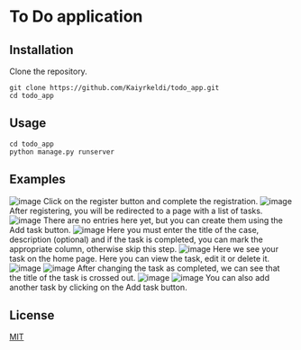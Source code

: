 # To Do application

## Installation

Clone the repository.

~~~
git clone https://github.com/Kaiyrkeldi/todo_app.git
cd todo_app 
~~~

## Usage

~~~
cd todo_app
python manage.py runserver
~~~

## Examples


![image](https://user-images.githubusercontent.com/67787196/150129035-be254b53-0ade-4e22-8043-0e542e085217.png)
Click on the register button and complete the registration.
![image](https://user-images.githubusercontent.com/67787196/150129193-712661a3-624e-421d-8292-95d45351ddef.png)
After registering, you will be redirected to a page with a list of tasks.
![image](https://user-images.githubusercontent.com/67787196/150129394-eb905384-a641-4617-b782-f1b78afa23bb.png)
There are no entries here yet, but you can create them using the Add task button.
![image](https://user-images.githubusercontent.com/67787196/150130258-de7ec711-1728-4b4f-9371-f8841bf8f297.png)
Here you must enter the title of the case, description (optional) and if the task is completed, you can mark the appropriate column, otherwise skip this step.
![image](https://user-images.githubusercontent.com/67787196/150130499-c0f43512-0850-4553-9f13-725e0084010c.png)
Here we see your task on the home page. Here you can view the task, edit it or delete it.
![image](https://user-images.githubusercontent.com/67787196/150131542-2ca8257a-43d2-4e66-9539-b6cc50ed19ad.png)
![image](https://user-images.githubusercontent.com/67787196/150131698-89cbd416-d7fb-489d-b1e2-31d56bf0fcc8.pn)
After changing the task as completed, we can see that the title of the task is crossed out.
![image](https://user-images.githubusercontent.com/67787196/150131924-05762b30-a617-4352-941a-29fed3113ae0.png)
![image](https://user-images.githubusercontent.com/67787196/150132766-e99d4f69-6fb9-48e5-b4a9-582f7c729d76.png)
You can also add another task by clicking on the Add task button.





## License
[MIT](https://github.com/Kaiyrkeldi/Scrapper/blob/main/LICENSE)
